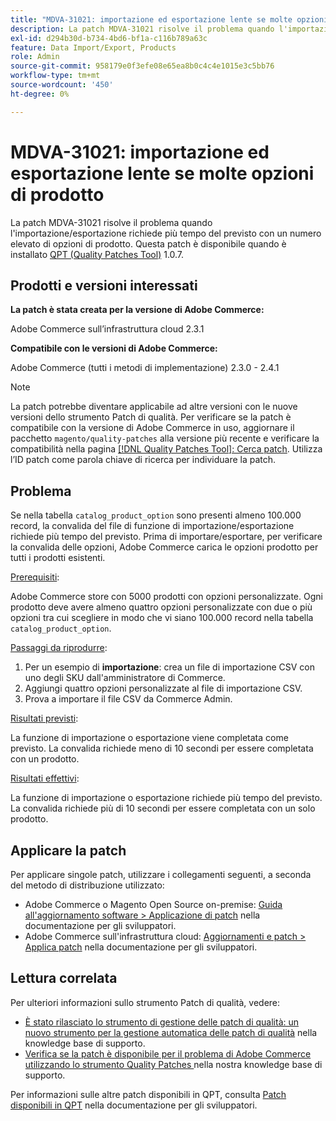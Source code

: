 ```yaml
---
title: "MDVA-31021: importazione ed esportazione lente se molte opzioni di prodotto"
description: La patch MDVA-31021 risolve il problema quando l'importazione/esportazione richiede più tempo del previsto con un numero elevato di opzioni di prodotto. Questa patch è disponibile quando è installato [Quality Patches Tool (QPT)](/help/announcements/adobe-commerce-announcements/magento-quality-patches-released-new-tool-to-self-serve-quality-patches.md) 1.0.7.
exl-id: d294b30d-b734-4bd6-bf1a-c116b789a63c
feature: Data Import/Export, Products
role: Admin
source-git-commit: 958179e0f3efe08e65ea8b0c4c4e1015e3c5bb76
workflow-type: tm+mt
source-wordcount: '450'
ht-degree: 0%

---
```


# MDVA-31021: importazione ed esportazione lente se molte opzioni di prodotto

La patch MDVA-31021 risolve il problema quando l&#39;importazione/esportazione richiede più tempo del previsto con un numero elevato di opzioni di prodotto. Questa patch è disponibile quando è installato [QPT (Quality Patches Tool)](/help/announcements/adobe-commerce-announcements/magento-quality-patches-released-new-tool-to-self-serve-quality-patches.md) 1.0.7.

## Prodotti e versioni interessati

**La patch è stata creata per la versione di Adobe Commerce:**

Adobe Commerce sull’infrastruttura cloud 2.3.1

**Compatibile con le versioni di Adobe Commerce:**

Adobe Commerce (tutti i metodi di implementazione) 2.3.0 - 2.4.1

>[!NOTE]
>
>La patch potrebbe diventare applicabile ad altre versioni con le nuove versioni dello strumento Patch di qualità. Per verificare se la patch è compatibile con la versione di Adobe Commerce in uso, aggiornare il pacchetto `magento/quality-patches` alla versione più recente e verificare la compatibilità nella pagina [[!DNL Quality Patches Tool]: Cerca patch](https://devdocs.magento.com/quality-patches/tool.html#patch-grid). Utilizza l’ID patch come parola chiave di ricerca per individuare la patch.

## Problema

Se nella tabella `catalog_product_option` sono presenti almeno 100.000 record, la convalida del file di funzione di importazione/esportazione richiede più tempo del previsto. Prima di importare/esportare, per verificare la convalida delle opzioni, Adobe Commerce carica le opzioni prodotto per tutti i prodotti esistenti.

<u>Prerequisiti</u>:

Adobe Commerce store con 5000 prodotti con opzioni personalizzate. Ogni prodotto deve avere almeno quattro opzioni personalizzate con due o più opzioni tra cui scegliere in modo che vi siano 100.000 record nella tabella `catalog_product_option`.

<u>Passaggi da riprodurre</u>:

1. Per un esempio di **importazione**: crea un file di importazione CSV con uno degli SKU dall&#39;amministratore di Commerce.
1. Aggiungi quattro opzioni personalizzate al file di importazione CSV.
1. Prova a importare il file CSV da Commerce Admin.

<u>Risultati previsti</u>:

La funzione di importazione o esportazione viene completata come previsto. La convalida richiede meno di 10 secondi per essere completata con un prodotto.

<u>Risultati effettivi</u>:

La funzione di importazione o esportazione richiede più tempo del previsto. La convalida richiede più di 10 secondi per essere completata con un solo prodotto.

## Applicare la patch

Per applicare singole patch, utilizzare i collegamenti seguenti, a seconda del metodo di distribuzione utilizzato:

* Adobe Commerce o Magento Open Source on-premise: [Guida all&#39;aggiornamento software > Applicazione di patch](https://devdocs.magento.com/guides/v2.4/comp-mgr/patching/mqp.html) nella documentazione per gli sviluppatori.
* Adobe Commerce sull&#39;infrastruttura cloud: [Aggiornamenti e patch > Applica patch](https://devdocs.magento.com/cloud/project/project-patch.html) nella documentazione per gli sviluppatori.

## Lettura correlata

Per ulteriori informazioni sullo strumento Patch di qualità, vedere:

* [È stato rilasciato lo strumento di gestione delle patch di qualità: un nuovo strumento per la gestione automatica delle patch di qualità](/help/announcements/adobe-commerce-announcements/magento-quality-patches-released-new-tool-to-self-serve-quality-patches.md) nella knowledge base di supporto.
* [Verifica se la patch è disponibile per il problema di Adobe Commerce utilizzando lo strumento Quality Patches ](/help/support-tools/patches-available-in-qpt-tool/check-patch-for-magento-issue-with-magento-quality-patches.md) nella nostra knowledge base di supporto.

Per informazioni sulle altre patch disponibili in QPT, consulta [Patch disponibili in QPT](https://devdocs.magento.com/quality-patches/tool.html#patch-grid) nella documentazione per gli sviluppatori.
